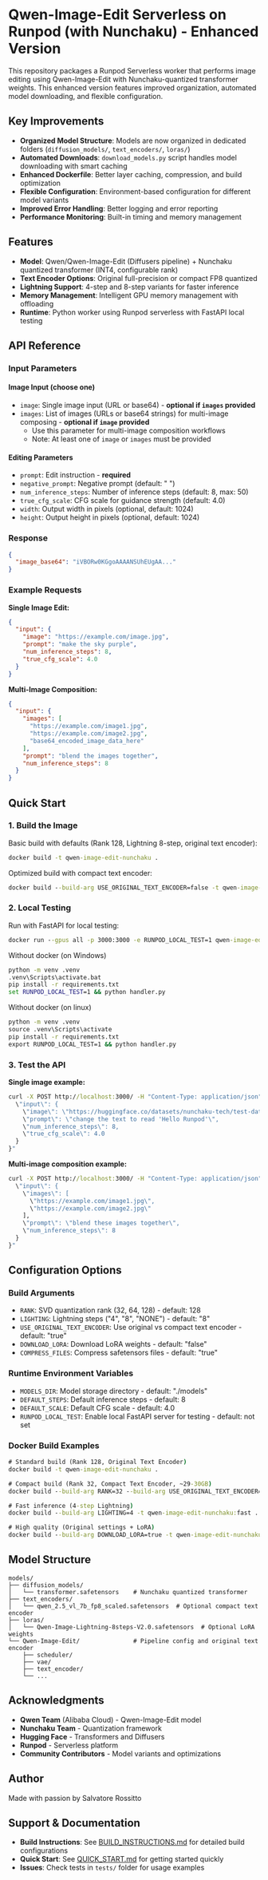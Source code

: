 # Qwen-Image-Edit Serverless on Runpod (with Nunchaku) - Enhanced Version

This repository packages a Runpod Serverless worker that performs image editing using Qwen-Image-Edit with Nunchaku-quantized transformer weights. This enhanced version features improved organization, automated model downloading, and flexible configuration.

## Key Improvements

- **Organized Model Structure**: Models are now organized in dedicated folders (`diffusion_models/`, `text_encoders/`, `loras/`)
- **Automated Downloads**: `download_models.py` script handles model downloading with smart caching
- **Enhanced Dockerfile**: Better layer caching, compression, and build optimization
- **Flexible Configuration**: Environment-based configuration for different model variants
- **Improved Error Handling**: Better logging and error reporting
- **Performance Monitoring**: Built-in timing and memory management

## Features

- **Model**: Qwen/Qwen-Image-Edit (Diffusers pipeline) + Nunchaku quantized transformer (INT4, configurable rank)
- **Text Encoder Options**: Original full-precision or compact FP8 quantized
- **Lightning Support**: 4-step and 8-step variants for faster inference
- **Memory Management**: Intelligent GPU memory management with offloading
- **Runtime**: Python worker using Runpod serverless with FastAPI local testing

## API Reference

### Input Parameters

#### Image Input (choose one)
- `image`: Single image input (URL or base64) - **optional if `images` provided**
- `images`: List of images (URLs or base64 strings) for multi-image composing - **optional if `image` provided**
  - Use this parameter for multi-image composition workflows
  - Note: At least one of `image` or `images` must be provided

#### Editing Parameters
- `prompt`: Edit instruction - **required**
- `negative_prompt`: Negative prompt (default: " ")
- `num_inference_steps`: Number of inference steps (default: 8, max: 50)
- `true_cfg_scale`: CFG scale for guidance strength (default: 4.0)
- `width`: Output width in pixels (optional, default: 1024)
- `height`: Output height in pixels (optional, default: 1024)

### Response

```json
{
  "image_base64": "iVBORw0KGgoAAAANSUhEUgAA..."
}
```

### Example Requests

**Single Image Edit:**
```json
{
  "input": {
    "image": "https://example.com/image.jpg",
    "prompt": "make the sky purple",
    "num_inference_steps": 8,
    "true_cfg_scale": 4.0
  }
}
```

**Multi-Image Composition:**
```json
{
  "input": {
    "images": [
      "https://example.com/image1.jpg",
      "https://example.com/image2.jpg",
      "base64_encoded_image_data_here"
    ],
    "prompt": "blend the images together",
    "num_inference_steps": 8
  }
}
```

## Quick Start

### 1. Build the Image

Basic build with defaults (Rank 128, Lightning 8-step, original text encoder):
```cmd
docker build -t qwen-image-edit-nunchaku .
```

Optimized build with compact text encoder:
```cmd
docker build --build-arg USE_ORIGINAL_TEXT_ENCODER=false -t qwen-image-edit-nunchaku:compact .
```

### 2. Local Testing

Run with FastAPI for local testing:
```cmd
docker run --gpus all -p 3000:3000 -e RUNPOD_LOCAL_TEST=1 qwen-image-edit-nunchaku
```

Without docker (on Windows)
```cmd
python -m venv .venv
.venv\Scripts\activate.bat
pip install -r requirements.txt
set RUNPOD_LOCAL_TEST=1 && python handler.py
```

Without docker (on linux)
```cmd
python -m venv .venv
source .venv\Scripts\activate
pip install -r requirements.txt
export RUNPOD_LOCAL_TEST=1 && python handler.py
```

### 3. Test the API

**Single image example:**
```cmd
curl -X POST http://localhost:3000/ -H "Content-Type: application/json" -d "{
  \"input\": {
    \"image\": \"https://huggingface.co/datasets/nunchaku-tech/test-data/resolve/main/inputs/neon_sign.png\",
    \"prompt\": \"change the text to read 'Hello Runpod'\",
    \"num_inference_steps\": 8,
    \"true_cfg_scale\": 4.0
  }
}"
```

**Multi-image composition example:**
```cmd
curl -X POST http://localhost:3000/ -H "Content-Type: application/json" -d "{
  \"input\": {
    \"images\": [
      \"https://example.com/image1.jpg\",
      \"https://example.com/image2.jpg\"
    ],
    \"prompt\": \"blend these images together\",
    \"num_inference_steps\": 8
  }
}"
```

## Configuration Options

### Build Arguments

- `RANK`: SVD quantization rank (32, 64, 128) - default: 128
- `LIGHTING`: Lightning steps ("4", "8", "NONE") - default: "8"
- `USE_ORIGINAL_TEXT_ENCODER`: Use original vs compact text encoder - default: "true"
- `DOWNLOAD_LORA`: Download LoRA weights - default: "false"
- `COMPRESS_FILES`: Compress safetensors files - default: "true"

### Runtime Environment Variables

- `MODELS_DIR`: Model storage directory - default: "./models"
- `DEFAULT_STEPS`: Default inference steps - default: 8
- `DEFAULT_SCALE`: Default CFG scale - default: 4.0
- `RUNPOD_LOCAL_TEST`: Enable local FastAPI server for testing - default: not set

### Docker Build Examples

```cmd
# Standard build (Rank 128, Original Text Encoder)
docker build -t qwen-image-edit-nunchaku .

# Compact build (Rank 32, Compact Text Encoder, ~29-30GB)
docker build --build-arg RANK=32 --build-arg USE_ORIGINAL_TEXT_ENCODER=false -t qwen-image-edit-nunchaku:compact .

# Fast inference (4-step Lightning)
docker build --build-arg LIGHTING=4 -t qwen-image-edit-nunchaku:fast .

# High quality (Original settings + LoRA)
docker build --build-arg DOWNLOAD_LORA=true -t qwen-image-edit-nunchaku:quality .
```

## Model Structure

```
models/
├── diffusion_models/
│   └── transformer.safetensors    # Nunchaku quantized transformer
├── text_encoders/
│   └── qwen_2.5_vl_7b_fp8_scaled.safetensors  # Optional compact text encoder
├── loras/
│   └── Qwen-Image-Lightning-8steps-V2.0.safetensors  # Optional LoRA weights
└── Qwen-Image-Edit/               # Pipeline config and original text encoder
    ├── scheduler/
    ├── vae/
    ├── text_encoder/
    └── ...
```

## Acknowledgments

- **Qwen Team** (Alibaba Cloud) - Qwen-Image-Edit model
- **Nunchaku Team** - Quantization framework
- **Hugging Face** - Transformers and Diffusers
- **Runpod** - Serverless platform
- **Community Contributors** - Model variants and optimizations

## Author

Made with passion by Salvatore Rossitto

## Support & Documentation

- **Build Instructions**: See [BUILD_INSTRUCTIONS.md](BUILD_INSTRUCTIONS.md) for detailed build configurations
- **Quick Start**: See [QUICK_START.md](QUICK_START.md) for getting started quickly
- **Issues**: Check tests in `tests/` folder for usage examples